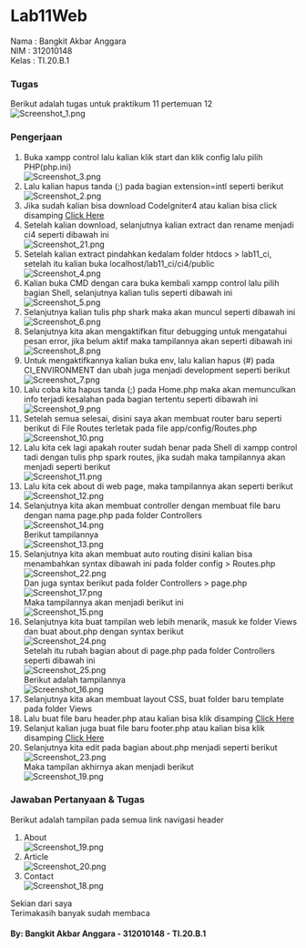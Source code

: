 # Lab11Web

Nama  : Bangkit Akbar Anggara<br>
NIM   : 312010148<br>
Kelas : TI.20.B.1<br>

### Tugas
Berikut adalah tugas untuk praktikum 11 pertemuan 12<br>
![Screenshot_1.png](Pic/Screenshot_1.png)<br>

### Pengerjaan
1. Buka xampp control lalu kalian klik start dan klik config lalu pilih PHP(php.ini)<br>
![Screenshot_3.png](Pic/Screenshot_3.png)<br>
2. Lalu kalian hapus tanda (;) pada bagian extension=intl seperti berikut<br>
![Screenshot_2.png](Pic/Screenshot_2.png)<br>
3. Jika sudah kalian bisa download CodeIgniter4 atau kalian bisa click disamping [Click Here](https://codeigniter.com/download)<br>
4. Setelah kalian download, selanjutnya kalian extract dan rename menjadi ci4 seperti dibawah ini<br>
![Screenshot_21.png](Pic/Screenshot_21.png)<br>
5. Setelah kalian extract pindahkan kedalam folder htdocs > lab11_ci, setelah itu kalian buka localhost/lab11_ci/ci4/public<br>
![Screenshot_4.png](Pic/Screenshot_4.png)<br>
6. Kalian buka CMD dengan cara buka kembali xampp control lalu pilih bagian Shell, selanjutnya kalian tulis seperti dibawah ini<br>
![Screenshot_5.png](Pic/Screenshot_5.png)<br>
7. Selanjutnya kalian tulis php shark maka akan muncul seperti dibawah ini<br>
![Screenshot_6.png](Pic/Screenshot_6.png)<br>
8. Selanjutnya kita akan mengaktifkan fitur debugging untuk mengatahui pesan error, jika belum aktif maka tampilannya akan seperti dibawah ini<br>
![Screenshot_8.png](Pic/Screenshot_8.png)<br>
9. Untuk mengaktifkannya kalian buka env, lalu kalian hapus (#) pada CI_ENVIRONMENT dan ubah juga menjadi development seperti berikut<br>
![Screenshot_7.png](Pic/Screenshot_7.png)<br>
10. Lalu coba kita hapus tanda (;) pada Home.php maka akan memunculkan info terjadi kesalahan pada bagian tertentu seperti dibawah ini<br>
![Screenshot_9.png](Pic/Screenshot_9.png)<br>
11. Setelah semua selesai, disini saya akan membuat router baru seperti berikut di File Routes terletak pada file app/config/Routes.php<br>
![Screenshot_10.png](Pic/Screenshot_10.png)<br>
12. Lalu kita cek lagi apakah router sudah benar pada Shell di xampp control tadi dengan tulis php spark routes, jika sudah maka tampilannya akan menjadi seperti berikut<br>
![Screenshot_11.png](Pic/Screenshot_11.png)<br>
13. Lalu kita cek about di web page, maka tampilannya akan seperti berikut<br>
![Screenshot_12.png](Pic/Screenshot_12.png)<br>
14. Selanjutnya kita akan membuat controller dengan membuat file baru dengan nama page.php pada folder Controllers<br>
![Screenshot_14.png](Pic/Screenshot_14.png)<br>
Berikut tampilannya<br>
![Screenshot_13.png](Pic/Screenshot_13.png)<br>
15. Selanjutnya kita akan membuat auto routing disini kalian bisa menambahkan syntax dibawah ini pada folder config > Routes.php<br>
![Screenshot_22.png](Pic/Screenshot_22.png)<br>
Dan juga syntax berikut pada folder Controllers > page.php<br>
![Screenshot_17.png](Pic/Screenshot_17.png)<br>
Maka tampilannya akan menjadi berikut ini<br>
![Screenshot_15.png](Pic/Screenshot_15.png)<br>
16. Selanjutnya kita buat tampilan web lebih menarik, masuk ke folder Views dan buat about.php dengan syntax berikut<br>
![Screenshot_24.png](Pic/Screenshot_24.png)<br>
Setelah itu rubah bagian about di page.php pada folder Controllers seperti dibawah ini<br>
![Screenshot_25.png](Pic/Screenshot_25.png)<br>
Berikut adalah tampilannya<br>
![Screenshot_16.png](Pic/Screenshot_16.png)<br>
17. Selanjutnya kita akan membuat layout CSS, buat folder baru template pada folder Views<br>
18. Lalu buat file baru header.php atau kalian bisa klik disamping [Click Here](lab11_ci/ci4/app/Views/template/header.php)<br>
19. Selanjut kalian juga buat file baru footer.php atau kalian bisa klik disamping [Click Here](lab11_ci/ci4/app/Views/template/footer.php)<br>
20. Selanjutnya kita edit pada bagian about.php menjadi seperti berikut<br>
![Screenshot_23.png](Pic/Screenshot_23.png)<br>
Maka tampilan akhirnya akan menjadi berikut<br>
![Screenshot_19.png](Pic/Screenshot_19.png)<br>

### Jawaban Pertanyaan & Tugas
Berikut adalah tampilan pada semua link navigasi header<br>
1. About<br>
![Screenshot_19.png](Pic/Screenshot_19.png)<br>
2. Article<br>
![Screenshot_20.png](Pic/Screenshot_20.png)<br>
3. Contact<br>
![Screenshot_18.png](Pic/Screenshot_18.png)<br>

Sekian dari saya<br>
Terimakasih banyak sudah membaca<br>

#### By: Bangkit Akbar Anggara - 312010148 - TI.20.B.1
